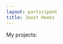 ```yaml
---
layout: participant
title: Joost Hoeks
---
```

<p>My projects:</p>
<div id="projects"></div>

<script>
var xmlhttp = new XMLHttpRequest();
var url = 'https://api.github.com/users/joosthoeks/repos?type=owner&sort=updated&direction=desc'

xmlhttp.onreadystatechange = function() {
    if (this.readyState == 4 && this.status == 200) {
        var myArr = JSON.parse(this.responseText);
        myFunction(myArr);
    }
};
xmlhttp.open('GET', url, true);
xmlhttp.send();

function myFunction(arr) {
    var out = '<ol>';
    var i;
    for(i = 0; i < arr.length; i++) {
        out += '<li><a href="' + arr[i].html_url + '" onclick="window.open(this.href); return false;">' + arr[i].name + '</a></li>';
    }
    out += '</ol>'
    document.getElementById('projects').innerHTML = out;
}
</script>

